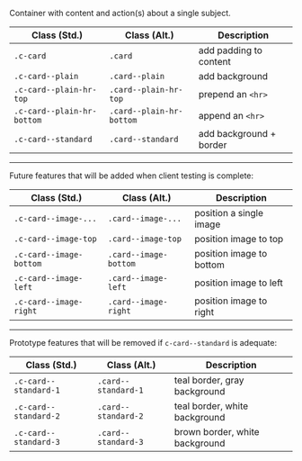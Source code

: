 Container with content and action(s) about a single subject.

| Class (Std.)               | Class (Alt.)             | Description
| - | - | - |
| `.c-card`                  | `.card`                  | add padding to content
| `.c-card--plain`           | `.card--plain`           | add background
| `.c-card--plain-hr-top`    | `.card--plain-hr-top`    | prepend an `<hr>`
| `.c-card--plain-hr-bottom` | `.card--plain-hr-bottom` | append an `<hr>`
| `.c-card--standard`        | `.card--standard`        | add background + border

---

Future features that will be added when client testing is complete:

| Class (Std.)               | Class (Alt.)             | Description
| - | - | - |
| `.c-card--image-...`       | `.card--image-...`       | position a single image
| `.c-card--image-top`       | `.card--image-top`       | position image to top
| `.c-card--image-bottom`    | `.card--image-bottom`    | position image to bottom
| `.c-card--image-left`      | `.card--image-left`      | position image to left
| `.c-card--image-right`     | `.card--image-right`     | position image to right

---

Prototype features that will be removed if `c-card--standard` is adequate:

| Class (Std.)          | Class (Alt.)        | Description
| - | - | - |
| `.c-card--standard-1` | `.card--standard-1` | teal border, gray background
| `.c-card--standard-2` | `.card--standard-2` | teal border, white background
| `.c-card--standard-3` | `.card--standard-3` | brown border, white background
